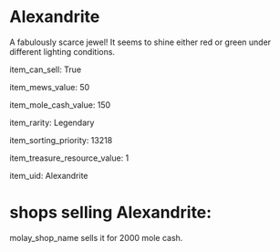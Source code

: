 # Alexandrite

A fabulously scarce jewel! It seems to shine either red or green under different lighting conditions.

item_can_sell: True

item_mews_value: 50

item_mole_cash_value: 150

item_rarity: Legendary

item_sorting_priority: 13218

item_treasure_resource_value: 1

item_uid: Alexandrite

# shops selling Alexandrite:

molay_shop_name sells it for 2000 mole cash.